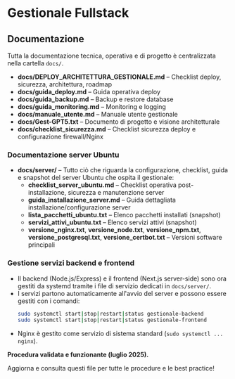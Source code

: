 # Gestionale Fullstack

## Documentazione

Tutta la documentazione tecnica, operativa e di progetto è centralizzata nella cartella `docs/`.

- **docs/DEPLOY_ARCHITETTURA_GESTIONALE.md** – Checklist deploy, sicurezza, architettura, roadmap
- **docs/guida_deploy.md** – Guida operativa deploy
- **docs/guida_backup.md** – Backup e restore database
- **docs/guida_monitoring.md** – Monitoring e logging
- **docs/manuale_utente.md** – Manuale utente gestionale
- **docs/Gest-GPT5.txt** – Documento di progetto e visione architetturale
- **docs/checklist_sicurezza.md** – Checklist sicurezza deploy e configurazione firewall/Nginx

### Documentazione server Ubuntu
- **docs/server/** – Tutto ciò che riguarda la configurazione, checklist, guida e snapshot del server Ubuntu che ospita il gestionale:
  - **checklist_server_ubuntu.md** – Checklist operativa post-installazione, sicurezza e manutenzione server
  - **guida_installazione_server.md** – Guida dettagliata installazione/configurazione server
  - **lista_pacchetti_ubuntu.txt** – Elenco pacchetti installati (snapshot)
  - **servizi_attivi_ubuntu.txt** – Elenco servizi attivi (snapshot)
  - **versione_nginx.txt**, **versione_node.txt**, **versione_npm.txt**, **versione_postgresql.txt**, **versione_certbot.txt** – Versioni software principali

### Gestione servizi backend e frontend
- Il backend (Node.js/Express) e il frontend (Next.js server-side) sono ora gestiti da systemd tramite i file di servizio dedicati in `docs/server/`.
- I servizi partono automaticamente all'avvio del server e possono essere gestiti con i comandi:
  ```bash
  sudo systemctl start|stop|restart|status gestionale-backend
  sudo systemctl start|stop|restart|status gestionale-frontend
  ```
- Nginx è gestito come servizio di sistema standard (`sudo systemctl ... nginx`).

**Procedura validata e funzionante (luglio 2025).**

Aggiorna e consulta questi file per tutte le procedure e le best practice!


